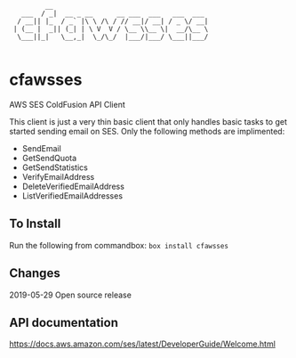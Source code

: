 ```
         __                                       
   ___  / _|  __ _ __      __ ___  ___   ___  ___ 
  / __|| |_  / _` |\ \ /\ / // __|/ __| / _ \/ __|
 | (__ |  _|| (_| | \ V  V / \__ \\__ \|  __/\__ \
  \___||_|   \__,_|  \_/\_/  |___/|___/ \___||___/
                                                  
```
# cfawsses
AWS SES ColdFusion API Client

This client is just a very thin basic client that only handles basic tasks to get started sending email on SES. Only the following methods are implimented:

- SendEmail
- GetSendQuota
- GetSendStatistics
- VerifyEmailAddress
- DeleteVerifiedEmailAddress
- ListVerifiedEmailAddresses

## To Install
Run the following from commandbox:
`box install cfawsses`

## Changes
2019-05-29 Open source release

## API documentation
https://docs.aws.amazon.com/ses/latest/DeveloperGuide/Welcome.html
